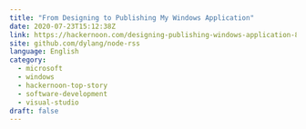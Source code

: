 ```yaml
---
title: "From Designing to Publishing My Windows Application"
date: 2020-07-23T15:12:38Z
link: https://hackernoon.com/designing-publishing-windows-application-8cd05f0be47b?source=rss&utm_medium=RSS&utm_source=news.12bit.vn
site: github.com/dylang/node-rss
language: English
category:
  - microsoft
  - windows
  - hackernoon-top-story
  - software-development
  - visual-studio
draft: false
---
```

